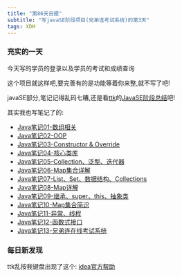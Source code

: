 ```yaml
---  
title: "第86天日报"   
subtitle: "写javaSE阶段项目(兄弟连考试系统)的第3天"   
tags: XDH    
---  
```




### 充实的一天
今天写的学员的登录以及学员的考试和成绩查询

这个项目就这样吧,要完善有的是功能等着你来整,就不写了吧!

javaSE部分,笔记记得乱码七糟,还是看[ttk](https://ttk1907.github.io/)的[JavaSE阶段总结](https://ttk1907.github.io/2019/11/01/xiongdihui-javaSE-note-conclusion-%E5%89%AF%E6%9C%AC/)吧!

其实我也写笔记了的:
- [Java笔记01-数组相关](https://victorfengming.github.io/2019/10/16/note01/)
- [Java笔记02-OOP](https://victorfengming.github.io/2019/10/17/note02/)
- [Java笔记03-Constructor & Override](https://victorfengming.github.io/2019/10/18/note03/)
- [Java笔记04-核心类库](https://victorfengming.github.io/2019/10/19/note04/)
- [Java笔记05-Collection、泛型、迭代器](https://victorfengming.github.io/2019/10/19/note05/)
- [Java笔记06-Map集合详解](https://victorfengming.github.io/2019/10/20/note06/)
- [Java笔记07-List、Set、数据结构、Collections](https://victorfengming.github.io/2019/10/21/note07/)
- [Java笔记08-Map详解](https://victorfengming.github.io/2019/10/21/note08/)
- [Java笔记09-继承、super、this、抽象类](https://victorfengming.github.io/2019/10/21/note09/)
- [Java笔记10-Map集合简识](https://victorfengming.github.io/2019/10/22/note10/)
- [Java笔记11-异常、线程](https://victorfengming.github.io/2019/10/22/note11/)
- [Java笔记12-函数式接口](https://victorfengming.github.io/2019/10/29/note12/)
- [Java笔记13-兄弟连在线考试系统](https://victorfengming.github.io/2019/10/30/note13/)

### 每日新发现
ttk乱按我键盘出现了这个:
[idea官方帮助](https://www.jetbrains.com/help/idea/2019.2/getting-started.html?utm_campaign=IU&utm_content=2019.2&utm_medium=link&utm_source=product)